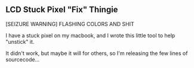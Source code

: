 LCD Stuck Pixel "Fix" Thingie
-----------------------------

[SEIZURE WARNING] FLASHING COLORS AND SHIT

I have a stuck pixel on my macbook, and I wrote this little tool to help "unstick" it.

It didn't work, but maybe it will for others, so I'm releasing the few lines of sourcecode...
